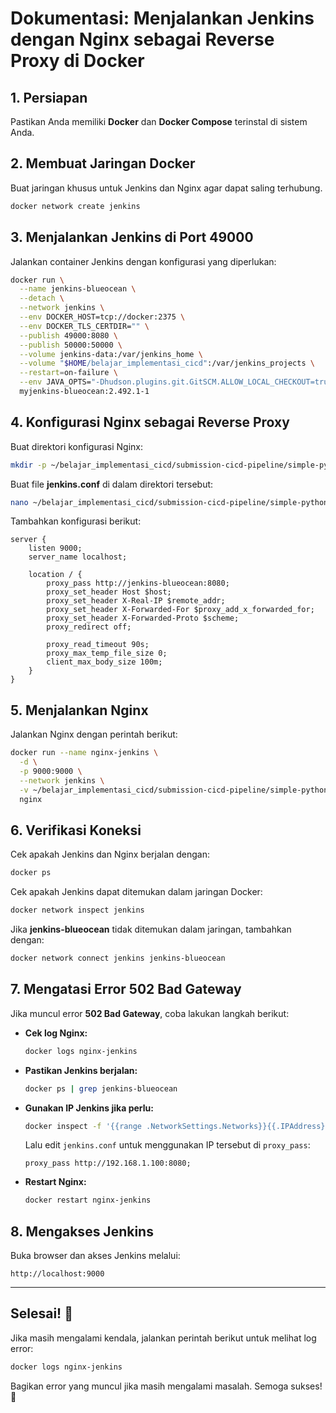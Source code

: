 # Dokumentasi: Menjalankan Jenkins dengan Nginx sebagai Reverse Proxy di Docker

## 1. **Persiapan**

Pastikan Anda memiliki **Docker** dan **Docker Compose** terinstal di sistem Anda.

## 2. **Membuat Jaringan Docker**

Buat jaringan khusus untuk Jenkins dan Nginx agar dapat saling terhubung.

```bash
docker network create jenkins
```

## 3. **Menjalankan Jenkins di Port 49000**

Jalankan container Jenkins dengan konfigurasi yang diperlukan:

```bash
docker run \
  --name jenkins-blueocean \
  --detach \
  --network jenkins \
  --env DOCKER_HOST=tcp://docker:2375 \
  --env DOCKER_TLS_CERTDIR="" \
  --publish 49000:8080 \
  --publish 50000:50000 \
  --volume jenkins-data:/var/jenkins_home \
  --volume "$HOME/belajar_implementasi_cicd":/var/jenkins_projects \
  --restart=on-failure \
  --env JAVA_OPTS="-Dhudson.plugins.git.GitSCM.ALLOW_LOCAL_CHECKOUT=true" \
  myjenkins-blueocean:2.492.1-1
```

## 4. **Konfigurasi Nginx sebagai Reverse Proxy**

Buat direktori konfigurasi Nginx:

```bash
mkdir -p ~/belajar_implementasi_cicd/submission-cicd-pipeline/simple-python-pyinstaller-app/nginx-jenkins/conf.d
```

Buat file **jenkins.conf** di dalam direktori tersebut:

```bash
nano ~/belajar_implementasi_cicd/submission-cicd-pipeline/simple-python-pyinstaller-app/nginx-jenkins/conf.d/jenkins.conf
```

Tambahkan konfigurasi berikut:

```nginx
server {
    listen 9000;
    server_name localhost;

    location / {
        proxy_pass http://jenkins-blueocean:8080;
        proxy_set_header Host $host;
        proxy_set_header X-Real-IP $remote_addr;
        proxy_set_header X-Forwarded-For $proxy_add_x_forwarded_for;
        proxy_set_header X-Forwarded-Proto $scheme;
        proxy_redirect off;

        proxy_read_timeout 90s;
        proxy_max_temp_file_size 0;
        client_max_body_size 100m;
    }
}
```

## 5. **Menjalankan Nginx**

Jalankan Nginx dengan perintah berikut:

```bash
docker run --name nginx-jenkins \
  -d \
  -p 9000:9000 \
  --network jenkins \
  -v ~/belajar_implementasi_cicd/submission-cicd-pipeline/simple-python-pyinstaller-app/nginx-jenkins/conf.d:/etc/nginx/conf.d \
  nginx
```

## 6. **Verifikasi Koneksi**

Cek apakah Jenkins dan Nginx berjalan dengan:

```bash
docker ps
```

Cek apakah Jenkins dapat ditemukan dalam jaringan Docker:

```bash
docker network inspect jenkins
```

Jika **jenkins-blueocean** tidak ditemukan dalam jaringan, tambahkan dengan:

```bash
docker network connect jenkins jenkins-blueocean
```

## 7. **Mengatasi Error 502 Bad Gateway**

Jika muncul error **502 Bad Gateway**, coba lakukan langkah berikut:

- **Cek log Nginx:**
  ```bash
  docker logs nginx-jenkins
  ```
- **Pastikan Jenkins berjalan:**
  ```bash
  docker ps | grep jenkins-blueocean
  ```
- **Gunakan IP Jenkins jika perlu:**
  ```bash
  docker inspect -f '{{range .NetworkSettings.Networks}}{{.IPAddress}}{{end}}' jenkins-blueocean
  ```
  Lalu edit `jenkins.conf` untuk menggunakan IP tersebut di `proxy_pass`:
  ```nginx
  proxy_pass http://192.168.1.100:8080;
  ```
- **Restart Nginx:**
  ```bash
  docker restart nginx-jenkins
  ```

## 8. **Mengakses Jenkins**

Buka browser dan akses Jenkins melalui:

```
http://localhost:9000
```

---

## **Selesai! 🚀**

Jika masih mengalami kendala, jalankan perintah berikut untuk melihat log error:

```bash
docker logs nginx-jenkins
```

Bagikan error yang muncul jika masih mengalami masalah. Semoga sukses! 🎯

